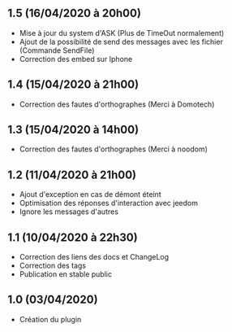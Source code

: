 ## 1.5 (16/04/2020 à 20h00)
- Mise à jour du system d'ASK (Plus de TimeOut normalement)
- Ajout de la possibilité de send des messages avec les fichier (Commande SendFile)
- Correction des embed sur Iphone

## 1.4 (15/04/2020 à 21h00)
- Correction des fautes d'orthographes (Merci à Domotech)

## 1.3 (15/04/2020 à 14h00)
- Correction des fautes d'orthographes (Merci à noodom)

## 1.2 (11/04/2020 à 21h00)

- Ajout d'exception en cas de démont éteint
- Optimisation des réponses d'interaction avec jeedom
- Ignore les messages d'autres 

## 1.1 (10/04/2020 à 22h30)

- Correction des liens des docs et ChangeLog
- Correction des tags
- Publication en stable public

## 1.0 (03/04/2020)
- Création du plugin 

